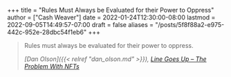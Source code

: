 +++
title = "Rules Must Always be Evaluated for their Power to Oppress"
author = ["Cash Weaver"]
date = 2022-01-24T12:30:00-08:00
lastmod = 2022-09-05T14:49:57-07:00
draft = false
aliases = "/posts/5f8f88a2-e975-442c-952e-28dbc54f1eb6"
+++

> Rules must always be evaluated for their power to oppress.
>
> _[Dan Olson]({{< relref "dan_olson.md" >}}), [Line Goes Up – The Problem With NFTs](https://youtube.com/watch?v=YQ_xWvX1n9g)_
